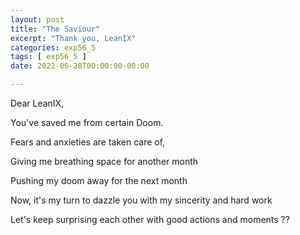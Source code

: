 ```yaml
---
layout: post
title: "The Saviour"
excerpt: "Thank you, LeanIX"
categories: exp56_5
tags: [ exp56_5 ]
date: 2022-06-28T00:00:00-00:00

---
```


Dear LeanIX,

You've saved me from certain Doom.

Fears and anxieties are taken care of,

Giving me breathing space for another month

Pushing my doom away for the next month

Now, it's my turn to dazzle you with my sincerity and hard work

Let's keep surprising each other with good actions and moments ??
